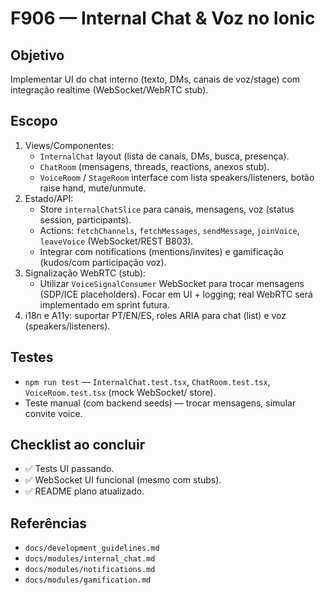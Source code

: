 # F906 — Internal Chat & Voz no Ionic

## Objetivo
Implementar UI do chat interno (texto, DMs, canais de voz/stage) com integração realtime (WebSocket/WebRTC stub).

## Escopo
1. Views/Componentes:
   - `InternalChat` layout (lista de canais, DMs, busca, presença).
   - `ChatRoom` (mensagens, threads, reactions, anexos stub).
   - `VoiceRoom` / `StageRoom` interface com lista speakers/listeners, botão raise hand, mute/unmute.
2. Estado/API:
   - Store `internalChatSlice` para canais, mensagens, voz (status session, participants).
   - Actions: `fetchChannels`, `fetchMessages`, `sendMessage`, `joinVoice`, `leaveVoice` (WebSocket/REST B803).
   - Integrar com notifications (mentions/invites) e gamificação (kudos/com participação voz).
3. Signalização WebRTC (stub):
   - Utilizar `VoiceSignalConsumer` WebSocket para trocar mensagens (SDP/ICE placeholders). Focar em UI + logging; real WebRTC será implementado em sprint futura.
4. i18n e A11y: suportar PT/EN/ES, roles ARIA para chat (list) e voz (speakers/listeners).

## Testes
- `npm run test` — `InternalChat.test.tsx`, `ChatRoom.test.tsx`, `VoiceRoom.test.tsx` (mock WebSocket/ store).
- Teste manual (com backend seeds) — trocar mensagens, simular convite voice.

## Checklist ao concluir
- ✅ Tests UI passando.
- ✅ WebSocket UI funcional (mesmo com stubs).
- ✅ README plano atualizado.

## Referências
- `docs/development_guidelines.md`
- `docs/modules/internal_chat.md`
- `docs/modules/notifications.md`
- `docs/modules/gamification.md`
